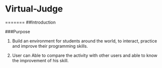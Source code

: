 # Virtual-Judge


=======
##Introduction

###Purpose
1. Build an environment for students around the world, to interact, practice and improve their programming skills.

2. User can Able to compare the activity with other users and able to know the improvement of his skill.